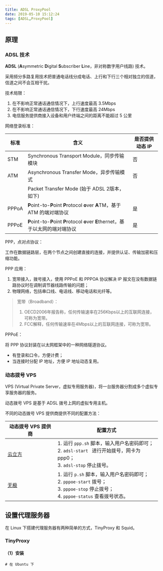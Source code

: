 ```yaml
---
title: ADSL ProxyPool
date: 2019-05-10 15:12:24
tags: [ADSL,ProxyPool]
---
```


## 原理

### ADSL 技术

**ADSL** (**A**symmetric **D**igital **S**ubscriber **L**ine，非对称数字用户线路) 技术。

采用频分多路复用技术把普通电话线分成电话、上行和下行三个相对独立的信道，信道之间不会互相干扰。

技术局限：

1. 在不影响正常通话通信情况下，上行速度最高 3.5Mbps
2. 在不影响正常通话通信情况下，下行速度最高 24Mbps
3. 电信服务提供商接入设备和用户终端之间的距离不能超过 5 公里

网络登录标准：

| 标准  | 含义                                                         | 是否提供动态 IP |
| ----- | ------------------------------------------------------------ | --------------- |
| STM   | Synchronous Transport Module，同步传输模块                   | 否              |
| ATM   | Asynchronous Transfer Mode，异步传输模式                     | 否              |
|       | Packet Transfer Mode (始于 ADSL 2版本，如下)                 |                 |
| PPPoA | **P**oint-to-**P**oint **P**rotocol **o**ver **A**TM，基于 ATM 的端对端协议 | 是              |
| PPPoE | **P**oint-to-**P**oint **P**rotocol **o**ver **E**thernet，基于以太网的端对端协议 | 是              |

PPP，点对点协议：

工作在数据链路层，在两个节点之间创建直接的连接，并提供认证、传输加密和压缩功能。

PPP 应用：

1. 宽带接入，拨号接入，使用 PPPoE 和 PPPOA 协议解决 IP 报文在没有数据链路协议时在调制调节器线路传输的问题；
2. 物理网络，包括串口线、电话线、移动电话和光纤等。

> 宽带（Broadband）：
>
> 1. OECD2006年报告称，任何传输速率在256Kbps以上的互联网连接，可称为宽带。
> 2. FCC解释，任何传输速率在4Mbps以上的互联网连接，可称为宽带。

PPPoE：

将 PPP 协议封装在以太网框架中的一种网络隧道协议。

- 有登录和口令，方便计费；
- 当连接时分配 IP 地址，方便 IP 地址动态复用。

### 动态拨号 VPS

VPS (Virtual Private Server，虚拟专用服务器)，将一台服务器分割成多个虚拟专享服务器的服务。

动态拨号 VPS 是基于 ADSL 拨号上网的虚拟专用主机。

不同的动态拨号 VPS 提供商提供不同的配置方法：

| 动态拨号 VPS 提供商                               | 配置方式                                                     |
| ------------------------------------------------- | ------------------------------------------------------------ |
| [云立方](http://www.yunlifang.cn/dynamicvps.asp)  | 1. 运行 `ppp.sh` 脚本，输入用户名密码即可；<br/>2. `adsl-start ` 进行开始拨号，网卡为 ppp0；<br/>3. `adsl-stop` 停止拨号。 |
| [无极](http://cloud.871020.com/vpsadm/pppoe.html) | 1. 运行 `p.sh` 脚本，输入用户名密码即可；<br/>2. `pppoe-start` 拨号；<br/>3. `pppoe-stop` 停止拨号；<br/> 4. `pppoe-status` 查看拨号状态。 |

## 设置代理服务器

在 Linux 下搭建代理服务器有两种简单的方式，TinyProxy 和 Squid。

### TinyProxy

#### （1）安装

```shell
# 在 Ubuntu 下

```

